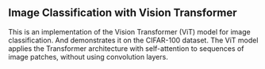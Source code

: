 ## Image Classification with Vision Transformer

This is an implementation of the Vision Transformer (ViT) model for image classification. And demonstrates it on the CIFAR-100 dataset. The ViT model applies the Transformer architecture with self-attention to sequences of image patches, without using convolution layers.
